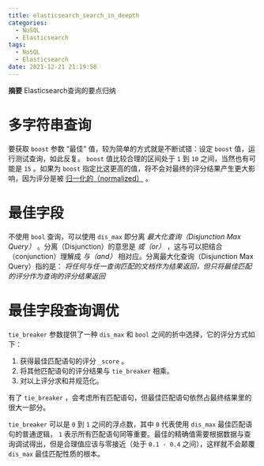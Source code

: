 ```yaml
---
title: elasticsearch_search_in_deepth
categories:
  - NoSQL
  - Elasticsearch
tags:
  - NoSQL
  - Elasticsearch
date: 2021-12-21 21:19:58
---
```


**摘要**
Elasticsearch查询的要点归纳



<!-- more -->

# 多字符串查询

要获取 `boost` 参数 “最佳” 值，较为简单的方式就是不断试错：设定 `boost` 值，运行测试查询，如此反复。 `boost` 值比较合理的区间处于 `1` 到 `10` 之间，当然也有可能是 `15` 。如果为 `boost` 指定比这更高的值，将不会对最终的评分结果产生更大影响，因为评分是被 [归一化的（normalized）](https://www.elastic.co/guide/cn/elasticsearch/guide/current/_boosting_query_clauses.html#boost-normalization) 。

# 最佳字段

不使用 `bool` 查询，可以使用 `dis_max` 即分离 *最大化查询（Disjunction Max Query）* 。分离（Disjunction）的意思是 *或（or）* ，这与可以把结合（conjunction）理解成 *与（and）* 相对应。分离最大化查询（Disjunction Max Query）指的是： *将任何与任一查询匹配的文档作为结果返回，但只将最佳匹配的评分作为查询的评分结果返回*

# 最佳字段查询调优

`tie_breaker` 参数提供了一种 `dis_max` 和 `bool` 之间的折中选择，它的评分方式如下：

1. 获得最佳匹配语句的评分 `_score` 。
2. 将其他匹配语句的评分结果与 `tie_breaker` 相乘。
3. 对以上评分求和并规范化。

有了 `tie_breaker` ，会考虑所有匹配语句，但最佳匹配语句依然占最终结果里的很大一部分。



`tie_breaker` 可以是 `0` 到 `1` 之间的浮点数，其中 `0` 代表使用 `dis_max` 最佳匹配语句的普通逻辑， `1` 表示所有匹配语句同等重要。最佳的精确值需要根据数据与查询调试得出，但是合理值应该与零接近（处于 `0.1 - 0.4` 之间），这样就不会颠覆 `dis_max` 最佳匹配性质的根本。